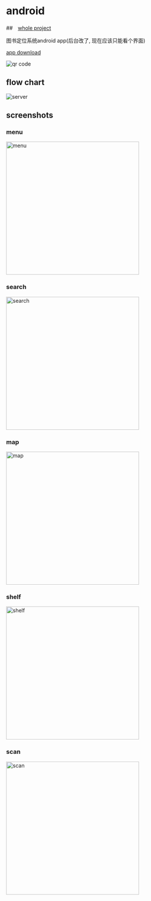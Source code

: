 # android  
  
##　[whole project](https://github.com/meiqua/bpsys)  
  
图书定位系统android app(后台改了, 现在应该只能看个界面)  
  
[app download](https://github.com/meiqua/bpsys-android/raw/master/app-release.apk)  
  
![qr code](https://github.com/meiqua/bpsys-android/blob/master/qrcode.png)  
  
## flow chart
![server](https://github.com/meiqua/bpsys-android/blob/master/app.png)  

## screenshots  
  
### menu   
<img src="https://github.com/meiqua/bpsys-android/blob/master/screenshot/menu.png" width = "360" alt="menu" align=center />  
  
### search  
<img src="https://github.com/meiqua/bpsys-android/blob/master/screenshot/search.png" width = "360" alt="search" align=center />   
  
### map  
<img src="https://github.com/meiqua/bpsys-android/blob/master/screenshot/map.png" width = "360" alt="map" align=center />  
  
### shelf  
<img src="https://github.com/meiqua/bpsys-android/blob/master/screenshot/shelf.png" width = "360" alt="shelf" align=center />  
  
### scan  
<img src="https://github.com/meiqua/bpsys-android/blob/master/screenshot/scan.png" width = "360" alt="scan" align=center />  
